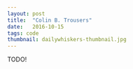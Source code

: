 ```yaml
---
layout: post
title:  "Colin B. Trousers"
date:   2016-10-15
tags: code
thumbnail: dailywhiskers-thumbnail.jpg
---
```


TODO!